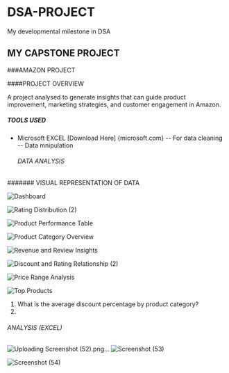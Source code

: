 # DSA-PROJECT
My developmental milestone in DSA

## MY CAPSTONE PROJECT

###AMAZON PROJECT

####PROJECT OVERVIEW

A project analysed to generate insights that can guide product improvement, marketing strategies, and customer engagement in Amazon. 

##### TOOLS USED
- Microsoft EXCEL [Download Here] {microsoft.com}
  -- For data cleaning
  -- Data mnipulation

  ###### DATA ANALYSIS
####### VISUAL REPRESENTATION OF DATA

![Dashboard](https://github.com/user-attachments/assets/728219f4-6924-44c1-a97b-f2438d83fc56)

![Rating Distribution (2)](https://github.com/user-attachments/assets/3e118b47-1800-4322-ad5c-31b16e22965f)

  ![Product Performance Table](https://github.com/user-attachments/assets/c62cf6da-70f7-445d-b88b-c77b7dc56fe8)

  ![Product Category Overview](https://github.com/user-attachments/assets/9d76e17a-6535-41ed-a9e2-020ad66337a9)

  ![Revenue and Review Insights](https://github.com/user-attachments/assets/a4c79fe3-a90b-45ff-b947-2013bc9f6916)

  ![Discount and Rating Relationship (2)](https://github.com/user-attachments/assets/412fe6d6-3781-4460-bdf9-a66ae674f79d)

  ![Price Range Analysis](https://github.com/user-attachments/assets/28859f35-06c5-4f9e-873c-db78496f7e10)

 
  ![Top Products](https://github.com/user-attachments/assets/505bfe63-69ad-4e92-af42-6bfb06e9bc6e)

  
  
  
  
  
  
  
  
  
  
  
  
  
  
  
  
  
  
  
  
  
  
  
  
  
  
  
  
  
  
  
  
  
  
  
  





  
  1. What is the average discount percentage by product category?
  2. 









































###### ANALYSIS (EXCEL)


![Uploading Screenshot (52).png…]()
![Screenshot (53)](https://github.com/user-attachments/assets/c28bf82a-45cb-4b3a-b8bb-480684efad6c)



![Screenshot (54)](https://github.com/user-attachments/assets/27c0bd12-4e0d-4fb8-84cb-3838432074a3)
